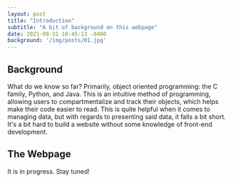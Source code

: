 ```yaml
---
layout: post
title: "Introduction"
subtitle: "A bit of background on this webpage"
date: 2021-08-31 10:45:13 -0400
background: '/img/posts/01.jpg'
---
```


## Background
What do we know so far? Primarily, object oriented programming: the C family, Python, and Java. This is an intuitive method of programming, allowing users to compartmentalize and track their objects, which helps make their code easier to read. This is quite helpful when it comes to managing data, but with regards to presenting said data, it falls a bit short. It's a bit hard to build a website without some knowledge of front-end development.

## The Webpage
It is in progress. Stay tuned!